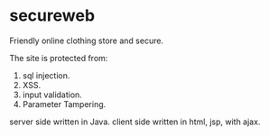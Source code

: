 # secureweb
Friendly online clothing store and secure.

The site is protected from:
1) sql injection.
2) XSS.
3) input validation.
4) Parameter Tampering.

server side written in Java.
client side written in html, jsp, with ajax.

